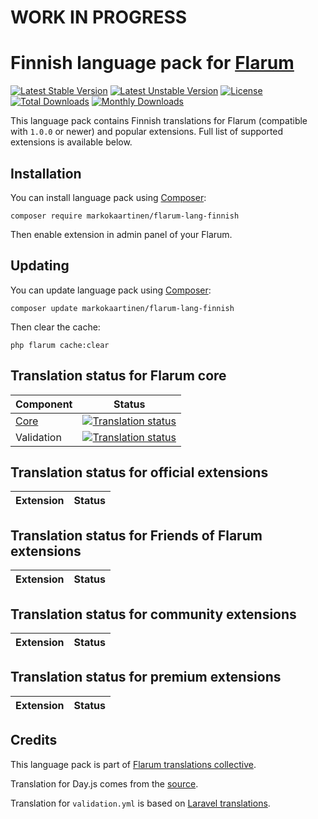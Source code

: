 # WORK IN PROGRESS

# Finnish language pack for [Flarum](https://flarum.org/)

[![Latest Stable Version](https://img.shields.io/packagist/v/markokaartinen/flarum-lang-finnish?color=success&label=stable)](https://packagist.org/packages/markokaartinen/flarum-lang-finnish) 
[![Latest Unstable Version](https://img.shields.io/packagist/v/markokaartinen/flarum-lang-finnish?include_prereleases&label=unstable)](https://packagist.org/packages/markokaartinen/flarum-lang-finnish) 
[![License](https://img.shields.io/packagist/l/markokaartinen/flarum-lang-finnish)](https://packagist.org/packages/markokaartinen/flarum-lang-finnish) 
[![Total Downloads](https://img.shields.io/packagist/dt/markokaartinen/flarum-lang-finnish)](https://packagist.org/packages/markokaartinen/flarum-lang-finnish/stats) 
[![Monthly Downloads](https://img.shields.io/packagist/dm/markokaartinen/flarum-lang-finnish)](https://packagist.org/packages/markokaartinen/flarum-lang-finnish/stats) 

This language pack contains Finnish translations for Flarum (compatible with `1.0.0` or newer) and popular extensions. Full list of supported extensions is available below.


## Installation

You can install language pack using [Composer](https://getcomposer.org/):

```console
composer require markokaartinen/flarum-lang-finnish
```

Then enable extension in admin panel of your Flarum.


## Updating

You can update language pack using [Composer](https://getcomposer.org/):

```console
composer update markokaartinen/flarum-lang-finnish
```

Then clear the cache:

```console
php flarum cache:clear
```


## Translation status for Flarum core

| Component | Status |
| --- | --- |
| [Core](https://github.com/flarum/core) | [![Translation status](https://weblate.rob006.net/widgets/flarum/xx/core/svg-badge.svg)](https://weblate.rob006.net/projects/flarum/core/xx/) |
| Validation | [![Translation status](https://weblate.rob006.net/widgets/flarum/xx/validation/svg-badge.svg)](https://weblate.rob006.net/projects/flarum/validation/xx/) |


## Translation status for official extensions

<!-- flarum-extensions-list-start -->

| Extension | Status |
| --- | --- |

<!-- flarum-extensions-list-stop -->


## Translation status for Friends of Flarum extensions

<!-- fof-extensions-list-start -->

| Extension | Status |
| --- | --- |

<!-- fof-extensions-list-stop -->


## Translation status for community extensions

<!-- various-extensions-list-start -->

| Extension | Status |
| --- | --- |

<!-- various-extensions-list-stop -->


## Translation status for premium extensions

<!-- premium-extensions-list-start -->

| Extension | Status |
| --- | --- |

<!-- premium-extensions-list-stop -->


## Credits

This language pack is part of [Flarum translations collective](https://github.com/rob006-software/flarum-translations).

Translation for Day.js comes from the [source](https://github.com/iamkun/dayjs/blob/v1.10.4/src/locale/xx.js).

Translation for `validation.yml` is based on [Laravel translations](https://github.com/Laravel-Lang/lang/blob/8.1.3/src/xx/validation.php).
